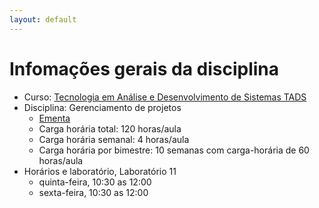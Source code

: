 ```yaml
---
layout: default
---
```


# [](#header-1) Infomações gerais da disciplina

- Curso: [Tecnologia em Análise e Desenvolvimento de Sistemas TADS](http://diatinf.ifrn.edu.br/doku.php?id=cursos:superiores:tads:start)
- Disciplina: Gerenciamento de projetos
  - [Ementa](http://diatinf.ifrn.edu.br/lib/exe/fetch.php?media=cursos:superiores:tads:curso2012:ementas:05_gerenciamento_de_projetos.pdf)
  - Carga horária total: 120 horas/aula
  - Carga horária semanal: 4 horas/aula
  - Carga horária por bimestre: 10 semanas com carga-horária de 60 horas/aula
- Horários e laboratório, Laboratório 11
  - quinta-feira, 10:30 as 12:00
  - sexta-feira, 10:30 as 12:00
